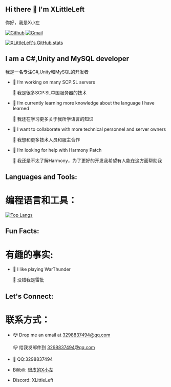 ## Hi there 👋 I'm XLittleLeft
你好，我是X小左


[![Github](https://img.shields.io/badge/-Github-000?style=flat&logo=Github&logoColor=white)](https://github.com/XLittleLeft)
[![Gmail](https://img.shields.io/badge/-Gmail-c14438?style=flat&logo=Gmail&logoColor=white)](mailto:XLittleLeft@gmail.com)

[![XLittleLeft's GitHub stats](https://github-readme-stats.vercel.app/api?username=XLittleLeft)](https://github.com/anuraghazra/github-readme-stats)

## I am a C#,Unity and MySQL developer
我是一名专注C#,Unity和MySQL的开发者

- 🔭 I’m working on many SCP:SL servers
  
  🔭 我是很多SCP:SL中国服务器的技术
- 🌱 I’m currently learning more knowledge about the language I have learned

  🌱 我还在学习更多关于我所学语言的知识
- 👯 I want to collaborate with more technical personnel and server owners

  👯 我想和更多技术人员和服主合作
- 🤔 I’m looking for help with Harmony Patch

  🤔 我还是不太了解Harmony，为了更好的开发我希望有人能在这方面帮助我

## Languages and Tools:
# 编程语言和工具：
[![Top Langs](https://github-readme-stats.vercel.app/api/top-langs/?username=XLittleLeft)](https://github.com/anuraghazra/github-readme-stats)

## Fun Facts:
# 有趣的事实:
- 🔮 I like playing WarThunder
  
  🔮 没错我是雷批

## Let's Connect:
# 联系方式：
- 📪 Drop me an email at 3298837494@qq.com

  📪 给我发邮件到 3298837494@qq.com
  
- 🐧 QQ:3298837494
- Bilibili: [很皮的X小左](https://space.bilibili.com/1753374961)
- Discord: XLittleLeft


<!--
**XLittleLeft/XLittleLeft** is a ✨ _special_ ✨ repository because its `README.md` (this file) appears on your GitHub profile.

Here are some ideas to get you started:

- 🔭 I’m currently working on ...
- 🌱 I’m currently learning ...
- 👯 I’m looking to collaborate on ...
- 🤔 I’m looking for help with ...
- 💬 Ask me about ...
- 📫 How to reach me: ...
- 😄 Pronouns: ...
- ⚡ Fun fact: ...
-->
